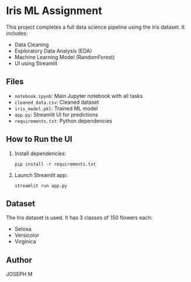 # Iris ML Assignment

This project completes a full data science pipeline using the Iris dataset. It includes:

- Data Cleaning
- Exploratory Data Analysis (EDA)
- Machine Learning Model (RandomForest)
- UI using Streamlit

## Files

- `notebook.ipynb`: Main Jupyter notebook with all tasks
- `cleaned_data.csv`: Cleaned dataset
- `iris_model.pkl`: Trained ML model
- `app.py`: Streamlit UI for predictions
- `requirements.txt`: Python dependencies

## How to Run the UI

1. Install dependencies:
   ```
   pip install -r requirements.txt
   ```

2. Launch Streamlit app:
   ```
   streamlit run app.py
   ```

## Dataset

The Iris dataset is used. It has 3 classes of 150 flowers each:
- Setosa
- Versicolor
- Virginica

## Author
JOSEPH M

